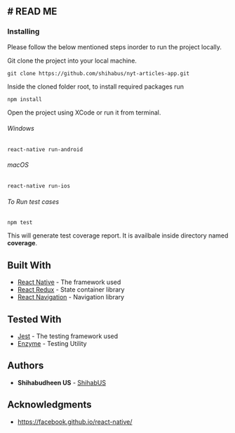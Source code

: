 ## # **READ ME**

### Installing

Please follow the below mentioned steps inorder to run the project locally.

Git clone the project into your local machine.

```
git clone https://github.com/shihabus/nyt-articles-app.git
```

Inside the cloned folder root, to install required packages run 

```
npm install
```

Open the project using XCode or run it from terminal.

###### Windows

```
react-native run-android
```

###### macOS

```
react-native run-ios
```

###### To Run test cases

```
npm test
```

This will generate test coverage report. It is availbale inside directory named **coverage**.


## Built With

* [React Native](https://facebook.github.io/react-native/docs/getting-started) - The framework used
* [React Redux](https://react-redux.js.org/introduction/quick-start) - State container library
* [React Navigation](https://reactnavigation.org/docs/en/getting-started.html) - Navigation library

## Tested With

* [Jest](https://github.com/facebook/jest) - The testing framework used
* [Enzyme](https://github.com/airbnb/enzyme) - Testing Utility

## Authors

* **Shihabudheen US** - [ShihabUS](https://github.com/shihabus)

## Acknowledgments

* https://facebook.github.io/react-native/


